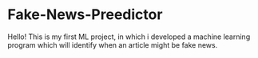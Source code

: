 # Fake-News-Preedictor
Hello! This is my first ML project, in which i developed a machine learning program which will identify when an article might be fake news.
